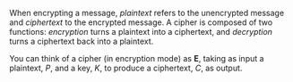 When encrypting a message, *plaintext* refers to the unencrypted message and *ciphertext* to the encrypted message. A cipher is composed of two functions: *encryption* turns a plaintext into a ciphertext, and *decryption* turns a ciphertext back into a plaintext.

You can think of a cipher (in encryption mode) as **E**, taking as input a plaintext, *P*, and a key, *K*, to produce a ciphertext, *C*, as output.

